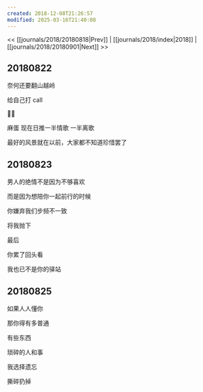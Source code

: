 ```yaml
---
created: 2018-12-08T21:26:57
modified: 2025-03-16T21:40:08
---
```


<< [[journals/2018/20180818|Prev]] | [[journals/2018/index|2018]] | [[journals/2018/20180901|Next]] >>

## 20180822

奈何还要翻山越岭

给自己打 call

☝🏼

麻蛋 现在日推一半情歌 一半离歌

最好的风景就在以前，大家都不知道珍惜罢了

## 20180823

男人的绝情不是因为不够喜欢

而是因为想陪你一起前行的时候

你嫌弃我们步频不一致

将我抛下

最后

你累了回头看

我也已不是你的驿站

## 20180825

如果人人懂你

那你得有多普通

有些东西

琐碎的人和事

我选择遗忘

撕碎扔掉
